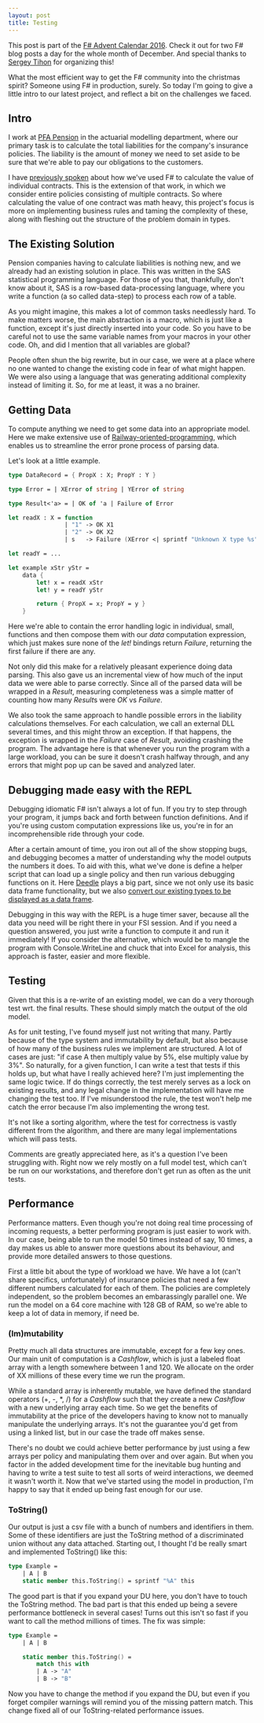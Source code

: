```yaml
---
layout: post
title: Testing  
---
```


This post is part of the [F# Advent Calendar 2016](https://sergeytihon.wordpress.com/2016/10/23/f-advent-calendar-in-english-2016/). Check it out for two F# blog posts a day for the whole month of December. And special thanks to [Sergey Tihon](https://twitter.com/sergey_tihon) for organizing this!

What the most efficient way to get the F# community into the christmas spirit? Someone using F# in production, surely.
So today I'm going to give a little intro to our latest project, and reflect a bit on the challenges we faced. 

<!--more-->

## Intro

I work at [PFA Pension](https://www.pfa.dk) in the actuarial modelling department, where our primary task is to calculate the total liabilities for the company's insurance policies. The liability is the amount of money we need to set aside to be sure that we're able to pay our obligations to the customers.

I have [previously spoken](http://www.kreutz.us/2016/01/20/slides-from-my-talk-at-mf-k/) about how we've used F# to calculate the value of individual contracts. This is the extension of that work, in which we consider entire policies consisting of multiple contracts. So where calculating the value of one contract was math heavy, this project's focus is more on implementing business rules and taming the complexity of these, along with fleshing out the structure of the problem domain in types.

## The Existing Solution

Pension companies having to calculate liabilities is nothing new, and we already had an existing solution in place. This was written in the SAS statistical programming language. For those of you that, thankfully, don't know about it, SAS is a row-based data-processing language, where you write a function (a so called data-step) to process each row of a table.

As you might imagine, this makes a lot of common tasks needlessly hard. To make matters worse, the main abstraction is a macro, which is just like a function, except it's just directly inserted into your code. So you have to be careful not to use the same variable names from your macros in your other code. Oh, and did I mention that all variables are global?

People often shun the big rewrite, but in our case, we were at a place where no one wanted to change the existing code in fear of what might happen. We were also using a language that was generating additional complexity instead of limiting it. So, for me at least, it was a no brainer.

## Getting Data

To compute anything we need to get some data into an appropriate model. Here we make extensive use of [Railway-oriented-programming](http://fsharpforfunandprofit.com/rop/), which enables us to streamline the error prone process of parsing data. 

Let's look at a little example.

```fsharp
type DataRecord = { PropX : X; PropY : Y }

type Error = | XError of string | YError of string

type Result<'a> = | OK of 'a | Failure of Error

let readX : X = function
                | "1" -> OK X1
                | "2" -> OK X2
                | s   -> Failure (XError <| sprintf "Unknown X type %s" s)

let readY = ...

let example xStr yStr =
    data {
        let! x = readX xStr
        let! y = readY yStr

        return { PropX = x; PropY = y }
    }
```

Here we're able to contain the error handling logic in individual, small, functions and then compose them with our *data* computation expression, which just makes sure none of the *let!* bindings return *Failure*, returning the first failure if there are any.

Not only did this make for a relatively pleasant experience doing data parsing. This also gave us an incremental view of how much of the input data we were able to parse correctly. Since all of the parsed data will be wrapped in a *Result*, measuring completeness was a simple matter of counting how many *Result*s were *OK* vs *Failure*.

We also took the same approach to handle possible errors in the liability calculations themselves. For each calculation, we call an external DLL several times, and this might throw an exception. If that happens, the exception is wrapped in the *Failure* case of *Result*, avoiding crashing the program. The advantage here is that whenever you run the program with a large workload, you can be sure it doesn't crash halfway through, and any errors that might pop up can be saved and analyzed later.

## Debugging made easy with the REPL

Debugging idiomatic F# isn't always a lot of fun. If you try to step through your program, it jumps back and forth between function definitions. And if you're using custom computation expressions like us, you're in for an incomprehensible ride through your code.

After a certain amount of time, you iron out all of the show stopping bugs, and debugging becomes a matter of understanding why the model outputs the numbers it does. To aid with this, what we've done is define a helper script that can load up a single policy and then run various debugging functions on it. Here [Deedle](http://bluemountaincapital.github.io/Deedle/) plays a big part, since we not only use its basic data frame functionality, but we also [convert our existing types to be displayed as a data frame](http://www.kreutz.us/2016/05/26/f-interactive-pretty-printing-with-deedle/).

Debugging in this way with the REPL is a huge timer saver, because all the data you need will be right there in your FSI session. And if you need a question answered, you just write a function to compute it and run it immediately! If you consider the alternative, which would be to mangle the program with Console.WriteLine and chuck that into Excel for analysis, this approach is faster, easier and more flexible.

## Testing

Given that this is a re-write of an existing model, we can do a very thorough test wrt. the final results. These should simply match the output of the old model.

As for unit testing, I've found myself just not writing that many. Partly because of the type system and immutability by default, but also because of how many of the business rules we implement are structured. A lot of cases are just: "if case A then multiply value by 5%, else multiply value by 3%". So naturally, for a given function, I can write a test that tests if this holds up, but what have I really achieved here? I'm just implementing the same logic twice. If do things correctly, the test merely serves as a lock on existing results, and any legal change in the implementation will have me changing the test too. If I've misunderstood the rule, the test won't help me catch the error because I'm also implementing the wrong test.

It's not like a sorting algorithm, where the test for correctness is vastly different from the algorithm, and there are many legal implementations which will pass tests.

Comments are greatly appreciated here, as it's a question I've been struggling with. Right now we rely mostly on a full model test, which can't be run on our workstations, and therefore don't get run as often as the unit tests.

## Performance

Performance matters. Even though you're not doing real time processing of incoming requests, a better performing program is just easier to work with. In our case, being able to run the model 50 times instead of say, 10 times, a day makes us able to answer more questions about its behaviour, and provide more detailed answers to those questions.

First a little bit about the type of workload we have. We have a lot (can't share specifics, unfortunately) of insurance policies that need a few different numbers calculated for each of them. The policies are completely independent, so the problem becomes an embarassingly parallel one. We run the model on a 64 core machine with 128 GB of RAM, so we're able to keep a lot of data in memory, if need be.

### (Im)mutability

Pretty much all data structures are immutable, except for a few key ones. Our main unit of computation is a *Cashflow*, which is just a labeled float array with a length somewhere between 1 and 120. We allocate on the order of XX millions of these every time we run the program.  

While a standard array is inherently mutable, we have defined the standard operators (+, -, \*, /) for a *Cashflow* such that they create a new *Cashflow* with a new underlying array each time. So we get the benefits of immutability at the price of the developers having to know not to manually manipulate the underlying arrays. It's not the guarantee you'd get from using a linked list, but in our case the trade off makes sense.

There's no doubt we could achieve better performance by just using a few arrays per policy and manipulating them over and over again. But when you factor in the added development time for the inevitable bug hunting and having to write a test suite to test all sorts of weird interactions, we deemed it wasn't worth it. Now that we've started using the model in production, I'm happy to say that it ended up being fast enough for our use.

### ToString()

Our output is just a csv file with a bunch of numbers and identifiers in them. Some of these identifiers are just the ToString method of a discriminated union without any data attached. Starting out, I thought I'd be really smart and implemented ToString() like this:

```fsharp
type Example =
    | A | B
    static member this.ToString() = sprintf "%A" this
```

The good part is that if you expand your DU here, you don't have to touch the ToString method. The bad part is that this ended up being a severe performance bottleneck in several cases! Turns out this isn't so fast if you want to call the method millions of times. The fix was simple:

```fsharp
type Example =
    | A | B

    static member this.ToString() =
        match this with
        | A -> "A"
        | B -> "B"
```

Now you have to change the method if you expand the DU, but even if you forget compiler warnings will remind you of the missing pattern match. This change fixed all of our ToString-related performance issues.

<!--
Description of AAA

Intro:
General introduction
Previous presentation about DASK
Description of the problem, going from SAS to F#.
SAS only has globals and macros => house of cards ready to tumble

Debugging made easy with the REPL. Being able to load up a single policy and call library functions on it. Mention deedle frames.

Result type - Railway oriented programming

Immutability is king

Beware of easy string translations

Performance in general.
GC stats, being allocation bound because of immutability

Testing. Mostly doing a full test. Good unit tests hard to implement for many business rules.
-->




